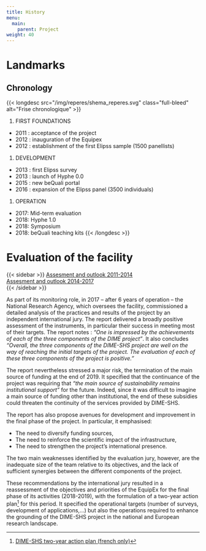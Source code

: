 ```yaml
---
title: History
menu:
  main:
    parent: Project
weight: 40
---
```

# Landmarks
## Chronology

{{< longdesc src="/img/reperes/shema_reperes.svg" class="full-bleed" alt="Frise chronologique" >}}
1. FIRST FOUNDATIONS
  - 2011 : acceptance of the project
  - 2012 : inauguration of the Equipex
  - 2012 : establishment of the first Elipss sample (1500 panellists)
1. DEVELOPMENT
  - 2013 : first Elipss survey
  - 2013 : launch of Hyphe 0.0
  - 2015 : new beQuali portal
  - 2016 : expansion of the Elipss panel (3500 individuals)
1. OPERATION
  - 2017: Mid-term evaluation
  - 2018: Hyphe 1.0
  - 2018: Symposium
  - 2018: beQuali teaching kits
{{< /longdesc >}}

# Evaluation of the facility

{{< sidebar >}}
<a href="/docs/AssesmentOutlookDIME2014.pdf" target="_blank">Assesment and outlook 2011-2014</a><br>
<a href="/docs/AssesmentOutlookDIME2014-2017.pdf" target="_blank">Assesment and outlook 2014-2017</a><br>
{{< /sidebar >}}

As part of its monitoring role, in 2017 – after 6 years of operation – the National Research Agency, which oversees the facility, commissioned a detailed analysis of the practices and results of the project by an independent international jury.
The report delivered a broadly positive assessment of the instruments, in particular their success in meeting most of their targets. The report notes : _“One is impressed by the achievements of each of the three components of the DIME project”_. It also concludes _“Overall, the three components of the DIME-SHS project are well on the way of reaching the initial targets of the project. The evaluation of each of these three components of the project is positive.”_

The report nevertheless stressed a major risk, the termination of the main source of funding at the end of 2019. It specified that the continuance of the project was requiring that _“the main source of sustainability remains institutional support”_ for the future. Indeed, since it was difficult to imagine a main source of funding other than institutional, the end of these subsidies could threaten the continuity of the services provided by DIME-SHS.


The report has also propose avenues for development and improvement in the final phase of the project. In particular, it emphasised:

-	The need to diversify funding sources,
-	The need to reinforce the scientific impact of the infrastructure,
-	The need to strengthen the project’s international presence.

The two main weaknesses identified by the evaluation jury, however, are the inadequate size of the team relative to its objectives, and the lack of sufficient synergies between the different components of the project.

These recommendations by the international jury resulted in a reassessment of the objectives and priorities of the EquipEx for the final phase of its activities (2018-2019), with the formulation of a two-year action plan[^1] for this period. It specified the operational targets (number of surveys, development of applications,…) but also the operations required to enhance the grounding of the DIME-SHS project in the national and European research landscape.

[^1]: [DIME-SHS two-year action plan (french only)](/docs/CDSP2018-EquipEx-PlanAction-final.pdf)
